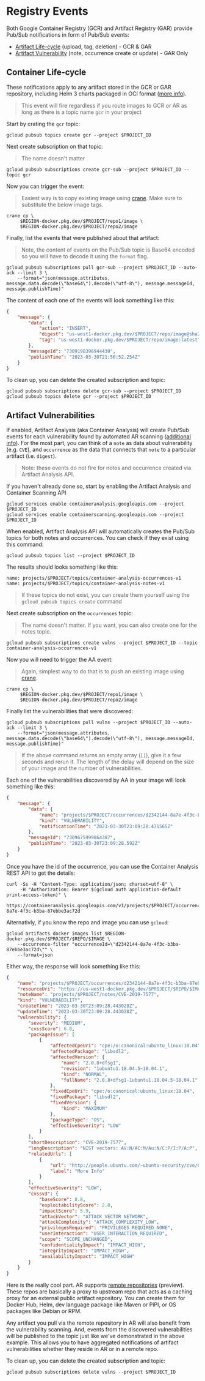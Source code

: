 # Registry Events

Both Google Container Registry (GCR) and Artifact Registry (GAR) provide Pub/Sub notifications in form of Pub/Sub events:

* [Artifact Life-cycle](#container-life-cycle) (upload, tag, deletion) - GCR & GAR
* [Artifact Vulnerability](#artifact-vulnerabilities) (note, occurrence create or update) - GAR Only

## Container Life-cycle

These notifications apply to any artifact stored in the GCR or GAR repository, including Helm 3 charts packaged in OCI format ([more info](https://cloud.google.com/artifact-registry/docs/configure-notifications)).

> This event will fire regardless if you route images to GCR or AR as long as there is a topic name `gcr` in your project

Start by crating the `gcr` topic:

```shell
gcloud pubsub topics create gcr --project $PROJECT_ID
```

Next create subscription on that topic:

> The name doesn't matter

```shell
gcloud pubsub subscriptions create gcr-sub --project $PROJECT_ID --topic gcr
```

Now you can trigger the event: 

> Easiest way is to copy existing image using [crane](https://github.com/michaelsauter/crane). Make sure to substitute the below image tags. 

```shell
crane cp \
     $REGION-docker.pkg.dev/$PROJECT/repo1/image \
     $REGION-docker.pkg.dev/$PROJECT/repo2/image
```

Finally, list the events that were published about that artifact:

> Note, the content of events on the Pub/Sub topic is Base64 encoded so you will have to decode it using the `format` flag.

```shell
gcloud pubsub subscriptions pull gcr-sub --project $PROJECT_ID --auto-ack --limit 3 \
    --format="json(message.attributes, message.data.decode(\"base64\").decode(\"utf-8\"), message.messageId, message.publishTime)"
```

The content of each one of the events will look something like this: 

```json
{
    "message": {
        "data": {
            "action": "INSERT", 
            "digest": "us-west1-docker.pkg.dev/$PROJECT/repo/image@sha256:54bc0fead59f304f1727280c3b520aeea7b9e6fd405b7a6ee1dddc8d78044516", 
            "tag": "us-west1-docker.pkg.dev/$PROJECT/repo/image:latest"
        },
        "messageId": "7309198396944430",
        "publishTime": "2023-03-30T21:56:52.254Z"
    }
}
```

To clean up, you can delete the created subscription and topic:

```shell
gcloud pubsub subscriptions delete gcr-sub --project $PROJECT_ID
gcloud pubsub topics delete gcr --project $PROJECT_ID
```

## Artifact Vulnerabilities

If enabled, Artifact Analysis (aka Container Analysis) will create Pub/Sub events for each vulnerability found by automated AR scanning ([additional info](https://cloud.google.com/container-analysis/docs/pub-sub-notifications#container-analysis-pubsub-gcloud)). For the most part, you can think of a `note` as data about vulnerability (e.g. `CVE`), and `occurrence` as the data that connects that `note` to a particular artifact (i.e. `digest`). 

> Note: these events do not fire for notes and occurrence created via Artifact Analysis API.

If you haven't already done so, start by enabling the Artifact Analysis and Container Scanning API 

```shell
gcloud services enable containeranalysis.googleapis.com --project $PROJECT_ID
gcloud services enable containerscanning.googleapis.com --project $PROJECT_ID
```

When enabled, Artifact Analysis API will automatically creates the Pub/Sub topics for both notes and occurrences. You can check if they exist using this command: 

```shell
gcloud pubsub topics list --project $PROJECT_ID
```

The results should looks something like this:

```shell
name: projects/$PROJECT/topics/container-analysis-occurrences-v1
name: projects/$PROJECT/topics/container-analysis-notes-v1
```

> If these topics do not exist, you can create them yourself using the `gcloud pubsub topics create` command

Next create subscription on the `occurrences` topic:

> The name doesn't matter. If you want, you can also create one for the notes topic.

```shell
gcloud pubsub subscriptions create vulns --project $PROJECT_ID --topic container-analysis-occurrences-v1
```

Now you will need to trigger the AA event:

> Again, simplest way to do that is to push an existing image using [crane](https://github.com/michaelsauter/crane).

```shell
crane cp \
     $REGION-docker.pkg.dev/$PROJECT/repo1/image \
     $REGION-docker.pkg.dev/$PROJECT/repo2/image
```

Finally list the vulnerabilities that were discovered:

```shell
gcloud pubsub subscriptions pull vulns --project $PROJECT_ID --auto-ack --limit 3 \
    --format="json(message.attributes, message.data.decode(\"base64\").decode(\"utf-8\"), message.messageId, message.publishTime)"
```

> If the above command returns an empty array (`[]`), give it a few seconds and rerun it. The length of the delay will depend on the size of your image and the number of vulnerabilities.

Each one of the vulnerabilities discovered by AA in your image will look something like this: 

```json
{
    "message": {
        "data": {
            "name": "projects/$PROJECT/occurrences/d2342144-8a7e-4f3c-b3ba-87ebbe3ac72d",
            "kind": "VULNERABILITY", 
            "notificationTime": "2023-03-30T23:09:28.471565Z"
        },
        "messageId": "7309675999864387",
        "publishTime": "2023-03-30T23:09:28.592Z"
    }
}
```

Once you have the id of the occurrence, you can use the Container Analysis REST API to get the details:

```shell
curl -Ss -H "Content-Type: application/json; charset=utf-8" \
     -H "Authorization: Bearer $(gcloud auth application-default print-access-token)" \
     https://containeranalysis.googleapis.com/v1/projects/$PROJECT/occurrences/d2342144-8a7e-4f3c-b3ba-87ebbe3ac72d
```

Alternativly, if you know the repo and image you can use `gcloud`:

```shell
gcloud artifacts docker images list $REGION-docker.pkg.dev/$PROJECT/$REPO/$IMAGE \
    --occurrence-filter "occurrenceId=\"d2342144-8a7e-4f3c-b3ba-87ebbe3ac72d\"" \
    --format=json
```

Either way, the response will look something like this:

```json
{
    "name": "projects/$PROJECT/occurrences/d2342144-8a7e-4f3c-b3ba-87ebbe3ac72d",
    "resourceUri": "https://us-west1-docker.pkg.dev/$PROJECT/$REPO/$IMAGE@sha256:5ffd30269c7bde2e29453bb9b8d3618814b7034e37aef299e3c071acbb565911",
    "noteName": "projects/$PROJECT/notes/CVE-2019-7577",
    "kind": "VULNERABILITY",
    "createTime": "2023-03-30T23:09:28.443028Z",
    "updateTime": "2023-03-30T23:09:28.443028Z",
    "vulnerability": {
        "severity": "MEDIUM",
        "cvssScore": 6.8,
        "packageIssue": [
            {
                "affectedCpeUri": "cpe:/o:canonical:ubuntu_linux:18.04",
                "affectedPackage": "libsdl2",
                "affectedVersion": {
                    "name": "2.0.8+dfsg1",
                    "revision": "1ubuntu1.18.04.5~18.04.1",
                    "kind": "NORMAL",
                    "fullName": "2.0.8+dfsg1-1ubuntu1.18.04.5~18.04.1"
                },
                "fixedCpeUri": "cpe:/o:canonical:ubuntu_linux:18.04",
                "fixedPackage": "libsdl2",
                "fixedVersion": {
                    "kind": "MAXIMUM"
                },
                "packageType": "OS",
                "effectiveSeverity": "LOW"
            }
        ],
        "shortDescription": "CVE-2019-7577",
        "longDescription": "NIST vectors: AV:N/AC:M/Au:N/C:P/I:P/A:P",
        "relatedUrls": [
            {
                "url": "http://people.ubuntu.com/~ubuntu-security/cve/CVE-2019-7577",
                "label": "More Info"
            }
        ],
        "effectiveSeverity": "LOW",
        "cvssv3": {
            "baseScore": 8.8,
            "exploitabilityScore": 2.8,
            "impactScore": 5.9,
            "attackVector": "ATTACK_VECTOR_NETWORK",
            "attackComplexity": "ATTACK_COMPLEXITY_LOW",
            "privilegesRequired": "PRIVILEGES_REQUIRED_NONE",
            "userInteraction": "USER_INTERACTION_REQUIRED",
            "scope": "SCOPE_UNCHANGED",
            "confidentialityImpact": "IMPACT_HIGH",
            "integrityImpact": "IMPACT_HIGH",
            "availabilityImpact": "IMPACT_HIGH"
        }
    }
}
```

Here is the really cool part. AR supports [remote repositories](https://cloud.google.com/artifact-registry/docs/repositories/remote-repo) (preview). These repos are basically a proxy to upstream repo that acts as a caching proxy for an external public artifact repository. You can create them for Docker Hub, Helm, dev language package like Maven or PiPI, or OS packages like Debian or RPM. 

Any artifact you pull via the remote repository in AR will also benefit from the vulnerability scanning. And, events from the discovered vulnerabilities will be published to the topic just like we've demonstrated in the above example. This allows you to have aggregated notifications of artifact vulnerabilities whether they reside in AR or in a remote repo. 

To clean up, you can delete the created subscription and topic:

```shell
gcloud pubsub subscriptions delete vulns --project $PROJECT_ID
```
